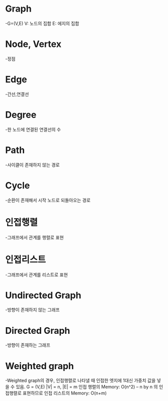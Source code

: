 # Graph

-G=(V,E)
V: 노드의 집합
E: 에지의 집합

# Node, Vertex

-정점

# Edge

-간선,연결선

# Degree

-한 노드에 연결된 연결선의 수

# Path

-사이클이 존재하지 않는 경로

# Cycle

-순환이 존재해서 시작 노드로 되돌아오는 경로

# 인접행렬

-그래프에서 관계를 행렬로 표현

# 인접리스트

-그래프에서 관계를 리스트로 표현

# Undirected Graph

-방향이 존재하지 않는 그래프

# Directed Graph

-방향이 존재하는 그래프

# Weighted graph

-Weighted graph의 경우, 인접행렬로 나타낼 때 인접한 엣지에 1대신 가중치 값을 넣을 수 있음.
G = (V,E)
|V| = n, |E| = m
인접 행렬의 Memory: O(n^2) – n by n 의 인접행렬로 표현하므로
인접 리스트의 Memory: O(n+m)
